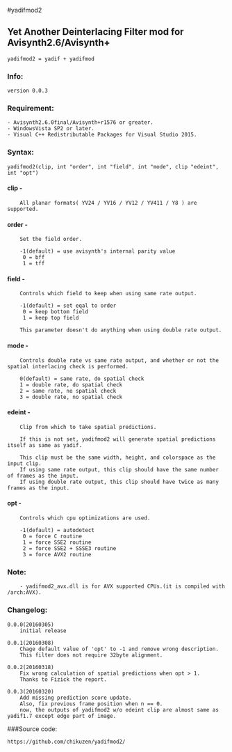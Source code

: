 #yadifmod2
## Yet Another Deinterlacing Filter mod  for Avisynth2.6/Avisynth+

	yadifmod2 = yadif + yadifmod

### Info:

	version 0.0.3

### Requirement:
	- Avisynth2.6.0final/Avisynth+r1576 or greater.
	- WindowsVista SP2 or later.
	- Visual C++ Redistributable Packages for Visual Studio 2015.

### Syntax:

	yadifmod2(clip, int "order", int "field", int "mode", clip "edeint", int "opt")

####	clip -

		All planar formats( YV24 / YV16 / YV12 / YV411 / Y8 ) are supported.

####	order -

		Set the field order.

		-1(default) = use avisynth's internal parity value
		 0 = bff
		 1 = tff

####	field -

		Controls which field to keep when using same rate output.

		-1(default) = set eqal to order
		 0 = keep bottom field
		 1 = keep top field

		This parameter doesn't do anything when using double rate output.

####	mode -

		Controls double rate vs same rate output, and whether or not the spatial interlacing check is performed.

		0(default) = same rate, do spatial check
		1 = double rate, do spatial check
		2 = same rate, no spatial check
		3 = double rate, no spatial check

####	edeint -

		Clip from which to take spatial predictions.

		If this is not set, yadifmod2 will generate spatial predictions itself as same as yadif.

		This clip must be the same width, height, and colorspace as the input clip.
		If using same rate output, this clip should have the same number of frames as the input.
		If using double rate output, this clip should have twice as many frames as the input.

####	opt -

		Controls which cpu optimizations are used.

		-1(default) = autodetect
		 0 = force C routine
		 1 = force SSE2 routine
		 2 = force SSE2 + SSSE3 routine
		 3 = force AVX2 routine

### Note:

		- yadifmod2_avx.dll is for AVX supported CPUs.(it is compiled with /arch:AVX).


### Changelog:

	0.0.0(20160305)
		initial release

	0.0.1(20160308)
		Chage default value of 'opt' to -1 and remove wrong description.
		This filter does not require 32byte alignment.

	0.0.2(20160318)
		Fix wrong calculation of spatial predictions when opt > 1.
		Thanks to Fizick the report.

	0.0.3(20160320)
		Add missing prediction score update.
		Also, fix previous frame position when n == 0.
		now, the outputs of yadifmod2 w/o edeint clip are almost same as yadif1.7 except edge part of image.

###Source code:

	https://github.com/chikuzen/yadifmod2/

